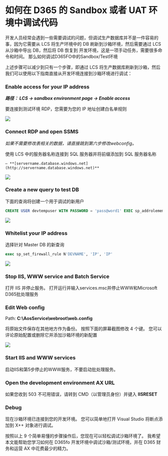 # 如何在 D365 的 Sandbox 或者 UAT 环境中调试代码


<!--more-->

开发人员经常会遇到一些需要调试的问题，但调试生产数据库并不是一件容易的事，因为它需要从 LCS 将生产环境中的 DB 刷新到沙箱环境，然后需要通过 LCS 从沙箱中导出 DB，然后将 DB 恢复到 开发环境，这是一项手动任务，需要很多命令和时间。 那么如何调试D365FO中的Sandbox/Test环境

上述步骤可以减少到只有一个步骤，即通过 LCS 将生产数据库刷新到沙箱，然后我们可以使用以下指南直接从开发环境连接到沙箱环境进行调试：

### **Enable access for your IP address**

   ***路径： LCS -> sandbox environment page -> Enable access***

   要连接到测试环境 RDP，您需要为您的 IP 地址创建白名单规则

   ![](https://nashome-image-bucket.oss-cn-shanghai.aliyuncs.com/PicGo/enable-access.png)

### **Connect RDP and open SSMS** 

   *如果不需要修改表相关的数据，请直接跳到第六步修改webconfig。*

   使用 LCS 中的服务器名称连接到 SQL 服务器并将前缀添加到 SQL 服务器名称

    – **[servername.database.windows.net](http://servername.database.windows.net)**

   ![](https://nashome-image-bucket.oss-cn-shanghai.aliyuncs.com/PicGo/2020-03-11-18_05_35-2020-03-11-17_57_56-CREATE-USER-debuguser-WITH-PASSWORD.docx-Word-Product-Act.png)

### **Create a new query to test DB**

   下面的查询将创建一个用于调试的新用户

   ```sql
   CREATE USER devtempuser WITH PASSWORD = 'pass@word1' EXEC sp_addrolemember 'db_owner', 'devtempuser'
   ```

   ![](https://nashome-image-bucket.oss-cn-shanghai.aliyuncs.com/PicGo/2020-03-11-18_13_22-CREATE-USER-debuguser-WITH-PASSWORD.docx-Word-Product-Activation-Failed.png)

### **Whitelist your IP address** 

   选择针对 Master DB 的新查询

   ```sql
   exec sp_set_firewall_rule N'DEVNAME', 'IP', 'IP'
   ```

   ![](https://nashome-image-bucket.oss-cn-shanghai.aliyuncs.com/PicGo/2020-03-11-18_15_08-CREATE-USER-debuguser-WITH-PASSWORD.docx-Word-Product-Activation-Failed.png)

### **Stop IIS, WWW service and Batch Service** 

   打开 IIS 并停止服务。 打开运行并输入services.msc并停止WWW和Microsoft D365批处理服务

### **Edit Web config** 

   Path: **C:\AosService\webroot\web.config**  

   将原始文件保存在其他地方作为备份。 按照下面的屏幕截图修改 4 个键。 您可以评论原始配置或删除它并添加沙箱环境的新配置

   ![](https://nashome-image-bucket.oss-cn-shanghai.aliyuncs.com/PicGo/2020-03-11-18_24_34-_C__AOSService_webroot_web.config-Notepad.png)

### **Start IIS and WWW services** 

   启动IIS和第5步停止的WWW服务，不要启动批处理服务。

### **Open the development environment AX URL** 

   如果您收到 503 不可用错误，请转到 CMD（以管理员身份）并键入 **IISRESET**

### **Debug**

   现在沙箱环境已连接到您的开发环境。 您可以简单地打开 Visual Studio 将断点添加到 X++ 对象进行调试。

按照以上 9 个简单易懂的步骤操作后，您现在可以轻松调试沙箱环境了。 我希望本文能帮助您学习如何在 D365fo 开发环境中调试沙箱/测试环境，并在 D365 财务和运营 AX 中花费最少的精力。

